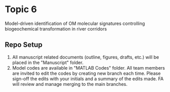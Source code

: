 # Topic 6
Model-driven identification of OM molecular signatures controlling biogeochemical transformation in river corridors

## Repo Setup
1. All manuscript related documents (outline, figures, drafts, etc.) will be placed in the "Manuscript" folder. 
2. Model codes are available in "MATLAB Codes" folder. All team members are invited to edit the codes by creating new branch each time. Please sign-off the edits with your initials and a summary of the edits made. FA will review and manage merging to the main branches. 
